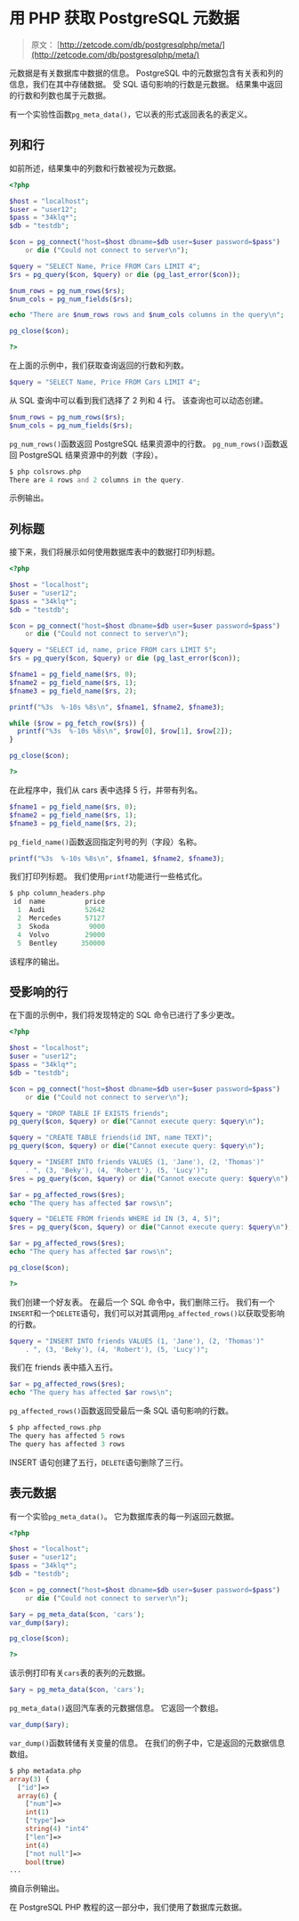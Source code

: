 # 用 PHP 获取 PostgreSQL 元数据

> 原文： [http://zetcode.com/db/postgresqlphp/meta/](http://zetcode.com/db/postgresqlphp/meta/)

元数据是有关数据库中数据的信息。 PostgreSQL 中的元数据包含有关表和列的信息，我们在其中存储数据。 受 SQL 语句影响的行数是元数据。 结果集中返回的行数和列数也属于元数据。

有一个实验性函数`pg_meta_data()`，它以表的形式返回表名的表定义。

## 列和行

如前所述，结果集中的列数和行数被视为元数据。

```php
<?php 

$host = "localhost"; 
$user = "user12"; 
$pass = "34klq*"; 
$db = "testdb"; 

$con = pg_connect("host=$host dbname=$db user=$user password=$pass")
    or die ("Could not connect to server\n"); 

$query = "SELECT Name, Price FROM Cars LIMIT 4"; 
$rs = pg_query($con, $query) or die (pg_last_error($con)); 

$num_rows = pg_num_rows($rs);
$num_cols = pg_num_fields($rs);

echo "There are $num_rows rows and $num_cols columns in the query\n";

pg_close($con); 

?>

```

在上面的示例中，我们获取查询返回的行数和列数。

```php
$query = "SELECT Name, Price FROM Cars LIMIT 4"; 

```

从 SQL 查询中可以看到我们选择了 2 列和 4 行。 该查询也可以动态创建。

```php
$num_rows = pg_num_rows($rs);
$num_cols = pg_num_fields($rs);

```

`pg_num_rows()`函数返回 PostgreSQL 结果资源中的行数。 `pg_num_rows()`函数返回 PostgreSQL 结果资源中的列数（字段）。

```php
$ php colsrows.php
There are 4 rows and 2 columns in the query.

```

示例输出。

## 列标题

接下来，我们将展示如何使用数据库表中的数据打印列标题。

```php
<?php 

$host = "localhost"; 
$user = "user12"; 
$pass = "34klq*"; 
$db = "testdb"; 

$con = pg_connect("host=$host dbname=$db user=$user password=$pass")
    or die ("Could not connect to server\n"); 

$query = "SELECT id, name, price FROM cars LIMIT 5"; 
$rs = pg_query($con, $query) or die (pg_last_error($con)); 

$fname1 = pg_field_name($rs, 0);
$fname2 = pg_field_name($rs, 1);
$fname3 = pg_field_name($rs, 2);

printf("%3s  %-10s %8s\n", $fname1, $fname2, $fname3);

while ($row = pg_fetch_row($rs)) {
  printf("%3s  %-10s %8s\n", $row[0], $row[1], $row[2]);
}

pg_close($con); 

?>

```

在此程序中，我们从 cars 表中选择 5 行，并带有列名。

```php
$fname1 = pg_field_name($rs, 0);
$fname2 = pg_field_name($rs, 1);
$fname3 = pg_field_name($rs, 2);

```

`pg_field_name()`函数返回指定列号的列（字段）名称。

```php
printf("%3s  %-10s %8s\n", $fname1, $fname2, $fname3);

```

我们打印列标题。 我们使用`printf`功能进行一些格式化。

```php
$ php column_headers.php 
 id  name          price
  1  Audi          52642
  2  Mercedes      57127
  3  Skoda          9000
  4  Volvo         29000
  5  Bentley      350000

```

该程序的输出。

## 受影响的行

在下面的示例中，我们将发现特定的 SQL 命令已进行了多少更改。

```php
<?php 

$host = "localhost"; 
$user = "user12"; 
$pass = "34klq*"; 
$db = "testdb"; 

$con = pg_connect("host=$host dbname=$db user=$user password=$pass")
    or die ("Could not connect to server\n"); 

$query = "DROP TABLE IF EXISTS friends"; 
pg_query($con, $query) or die("Cannot execute query: $query\n");

$query = "CREATE TABLE friends(id INT, name TEXT)"; 
pg_query($con, $query) or die("Cannot execute query: $query\n");

$query = "INSERT INTO friends VALUES (1, 'Jane'), (2, 'Thomas')"
    . ", (3, 'Beky'), (4, 'Robert'), (5, 'Lucy')"; 
$res = pg_query($con, $query) or die("Cannot execute query: $query\n");

$ar = pg_affected_rows($res);
echo "The query has affected $ar rows\n";

$query = "DELETE FROM friends WHERE id IN (3, 4, 5)";
$res = pg_query($con, $query) or die("Cannot execute query: $query\n");

$ar = pg_affected_rows($res);
echo "The query has affected $ar rows\n";

pg_close($con);

?>

```

我们创建一个好友表。 在最后一个 SQL 命令中，我们删除三行。 我们有一个`INSERT`和一个`DELETE`语句，我们可以对其调用`pg_affected_rows()`以获取受影响的行数。

```php
$query = "INSERT INTO friends VALUES (1, 'Jane'), (2, 'Thomas')"
    . ", (3, 'Beky'), (4, 'Robert'), (5, 'Lucy')"; 

```

我们在 friends 表中插入五行。

```php
$ar = pg_affected_rows($res);
echo "The query has affected $ar rows\n";

```

`pg_affected_rows()`函数返回受最后一条 SQL 语句影响的行数。

```php
$ php affected_rows.php
The query has affected 5 rows
The query has affected 3 rows

```

INSERT 语句创建了五行，`DELETE`语句删除了三行。

## 表元数据

有一个实验`pg_meta_data()`。 它为数据库表的每一列返回元数据。

```php
<?php 

$host = "localhost"; 
$user = "user12"; 
$pass = "34klq*"; 
$db = "testdb"; 

$con = pg_connect("host=$host dbname=$db user=$user password=$pass")
    or die ("Could not connect to server\n"); 

$ary = pg_meta_data($con, 'cars');
var_dump($ary);

pg_close($con); 

?>

```

该示例打印有关`cars`表的表列的元数据。

```php
$ary = pg_meta_data($con, 'cars');

```

`pg_meta_data()`返回汽车表的元数据信息。 它返回一个数组。

```php
var_dump($ary);

```

`var_dump()`函数转储有关变量的信息。 在我们的例子中，它是返回的元数据信息数组。

```php
$ php metadata.php
array(3) {
  ["id"]=>
  array(6) {
    ["num"]=>
    int(1)
    ["type"]=>
    string(4) "int4"
    ["len"]=>
    int(4)
    ["not null"]=>
    bool(true)
...

```

摘自示例输出。

在 PostgreSQL PHP 教程的这一部分中，我们使用了数据库元数据。